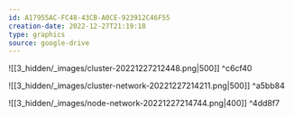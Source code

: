 ```yaml
---
id: A17955AC-FC48-43CB-A0CE-923912C46F55
creation-date: 2022-12-27T21:19:18 
type: graphics
source: google-drive
---
```


![[3_hidden/_images/cluster-20221227212448.png|500]] ^c6cf40

![[3_hidden/_images/cluster-network-20221227214211.png|500]] ^a5bb84

![[3_hidden/_images/node-network-20221227214744.png|400]] ^4dd8f7